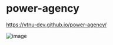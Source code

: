 # power-agency
https://vtnu-dev.github.io/power-agency/

![image](https://user-images.githubusercontent.com/65651452/190114392-2851e0b4-5e58-411d-96d0-6e55c20b2979.png)
